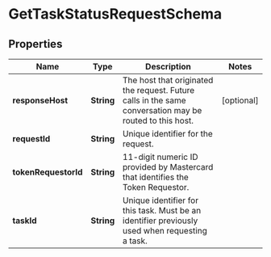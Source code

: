 

# GetTaskStatusRequestSchema


## Properties

| Name | Type | Description | Notes |
|------------ | ------------- | ------------- | -------------|
|**responseHost** | **String** | The host that originated the request. Future calls in the same conversation may be routed to this host.  |  [optional] |
|**requestId** | **String** | Unique identifier for the request.  |  |
|**tokenRequestorId** | **String** | 11-digit numeric ID provided by Mastercard that identifies the Token Requestor.  |  |
|**taskId** | **String** | Unique identifier for this task. Must be an identifier previously used when requesting a task.  |  |



